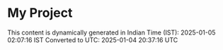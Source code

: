 # My Project

This content is dynamically generated in Indian Time (IST): 2025-01-05 02:07:16 IST
Converted to UTC: 2025-01-04 20:37:16 UTC
